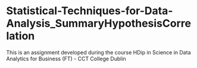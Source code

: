 # Statistical-Techniques-for-Data-Analysis_SummaryHypothesisCorrelation
This is an assignment developed during the course HDip in Science in Data Analytics for Business (FT) - CCT College Dublin
